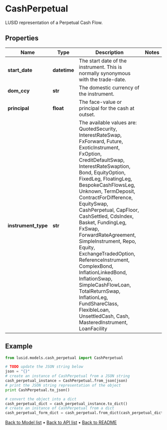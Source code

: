 # CashPerpetual

LUSID representation of a Perpetual Cash Flow.

## Properties
Name | Type | Description | Notes
------------ | ------------- | ------------- | -------------
**start_date** | **datetime** | The start date of the instrument. This is normally synonymous with the trade-date. | 
**dom_ccy** | **str** | The domestic currency of the instrument. | 
**principal** | **float** | The face-value or principal for the cash at outset. | 
**instrument_type** | **str** | The available values are: QuotedSecurity, InterestRateSwap, FxForward, Future, ExoticInstrument, FxOption, CreditDefaultSwap, InterestRateSwaption, Bond, EquityOption, FixedLeg, FloatingLeg, BespokeCashFlowsLeg, Unknown, TermDeposit, ContractForDifference, EquitySwap, CashPerpetual, CapFloor, CashSettled, CdsIndex, Basket, FundingLeg, FxSwap, ForwardRateAgreement, SimpleInstrument, Repo, Equity, ExchangeTradedOption, ReferenceInstrument, ComplexBond, InflationLinkedBond, InflationSwap, SimpleCashFlowLoan, TotalReturnSwap, InflationLeg, FundShareClass, FlexibleLoan, UnsettledCash, Cash, MasteredInstrument, LoanFacility | 

## Example

```python
from lusid.models.cash_perpetual import CashPerpetual

# TODO update the JSON string below
json = "{}"
# create an instance of CashPerpetual from a JSON string
cash_perpetual_instance = CashPerpetual.from_json(json)
# print the JSON string representation of the object
print CashPerpetual.to_json()

# convert the object into a dict
cash_perpetual_dict = cash_perpetual_instance.to_dict()
# create an instance of CashPerpetual from a dict
cash_perpetual_form_dict = cash_perpetual.from_dict(cash_perpetual_dict)
```
[Back to Model list](../README.md#documentation-for-models) &#8226; [Back to API list](../README.md#documentation-for-api-endpoints) &#8226; [Back to README](../README.md)


